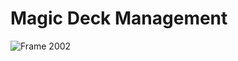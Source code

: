 # Magic Deck Management

![Frame 2002](https://user-images.githubusercontent.com/58709086/212540708-e0274d4e-76bf-4920-9e90-755f7c93cd83.png)

